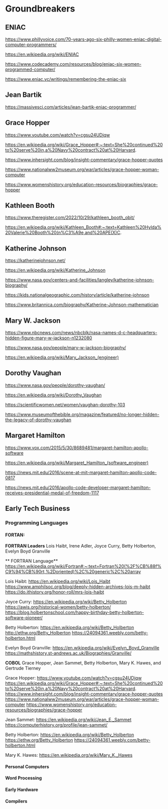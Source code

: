 # Groundbreakers 

## ENIAC

https://www.phillyvoice.com/70-years-ago-six-philly-women-eniac-digital-computer-programmers/

https://en.wikipedia.org/wiki/ENIAC

https://www.codecademy.com/resources/blog/eniac-six-women-programmed-computer/

https://www.eniac.vc/writings/remembering-the-eniac-six

## Jean Bartik

https://massivesci.com/articles/jean-bartik-eniac-programmer/

## Grace Hopper

https://www.youtube.com/watch?v=cgsu24UDjqw

https://en.wikipedia.org/wiki/Grace_Hopper#:~:text=She%20continued%20to%20serve%20in,a%20Navy%20contract%20at%20Harvard.

https://www.inhersight.com/blog/insight-commentary/grace-hopper-quotes

https://www.nationalww2museum.org/war/articles/grace-hopper-woman-computer

https://www.womenshistory.org/education-resources/biographies/grace-hopper

## Kathleen Booth

https://www.theregister.com/2022/10/29/kathleen_booth_obit/

https://en.wikipedia.org/wiki/Kathleen_Booth#:~:text=Kathleen%20Hylda%20Valerie%20Booth%20(n%C3%A9e,and%20APE(X)C.


## Katherine Johnson

https://katherinejohnson.net/

https://en.wikipedia.org/wiki/Katherine_Johnson

https://www.nasa.gov/centers-and-facilities/langley/katherine-johnson-biography/

https://kids.nationalgeographic.com/history/article/katherine-johnson

https://www.britannica.com/biography/Katherine-Johnson-mathematician

## Mary W. Jackson

https://www.nbcnews.com/news/nbcblk/nasa-names-d-c-headquarters-hidden-figure-mary-w-jackson-n1232080

https://www.nasa.gov/people/mary-w-jackson-biography/

https://en.wikipedia.org/wiki/Mary_Jackson_(engineer)

## Dorothy Vaughan

https://www.nasa.gov/people/dorothy-vaughan/

https://en.wikipedia.org/wiki/Dorothy_Vaughan

https://scientificwomen.net/women/vaughan-dorothy-103

https://www.museumofthebible.org/magazine/featured/no-longer-hidden-the-legacy-of-dorothy-vaughan

## Margaret Hamilton

https://www.vox.com/2015/5/30/8689481/margaret-hamilton-apollo-software

https://en.wikipedia.org/wiki/Margaret_Hamilton_(software_engineer)

https://news.mit.edu/2016/scene-at-mit-margaret-hamilton-apollo-code-0817

https://news.mit.edu/2016/apollo-code-developer-margaret-hamilton-receives-presidential-medal-of-freedom-1117

## Early Tech Business



### Programming Languages

#### FORTAN: 

**FORTRAN Leaders** Lois Haibt, Irene Adler, Joyce Curry, Betty Holberton, Evelyn Boyd Granville
 
** FORTRAN Language** https://en.wikipedia.org/wiki/Fortran#:~:text=Fortran%20(%2F%CB%88f%C9%94%CB%90rt,%2Doriented)%2C%20generic%2C%20array

Lois Haibt: 
https://en.wikipedia.org/wiki/Lois_Haibt
https://www.amphilsoc.org/blog/deeply-hidden-archives-lois-m-haibt
https://do.ithistory.org/honor-roll/mrs-lois-haibt

Joyce Curry:
https://en.wikipedia.org/wiki/Betty_Holberton
https://awis.org/historical-women/betty-holberton/
https://blog.holbertonschool.com/happy-birthday-betty-holberton-software-pioneer/

Betty Holberton:
https://en.wikipedia.org/wiki/Betty_Holberton
http://ethw.org/Betty_Holberton
https://24094361.weebly.com/betty-holberton.html

Evelyn Boyd Granville:
https://en.wikipedia.org/wiki/Evelyn_Boyd_Granville
https://mathshistory.st-andrews.ac.uk/Biographies/Granville/


**COBOL** Grace Hopper, Jean Sammet, Betty Holberton, Mary K. Hawes, and Gertrude Tierney

Grace Hopper:
https://www.youtube.com/watch?v=cgsu24UDjqw
https://en.wikipedia.org/wiki/Grace_Hopper#:~:text=She%20continued%20to%20serve%20in,a%20Navy%20contract%20at%20Harvard.
https://www.inhersight.com/blog/insight-commentary/grace-hopper-quotes
https://www.nationalww2museum.org/war/articles/grace-hopper-woman-computer
https://www.womenshistory.org/education-resources/biographies/grace-hopper

Jean Sammet:
https://en.wikipedia.org/wiki/Jean_E._Sammet
https://computerhistory.org/profile/jean-sammet/

Betty Holberton:
https://en.wikipedia.org/wiki/Betty_Holberton
https://ethw.org/Betty_Holberton
https://24094361.weebly.com/betty-holberton.html

Mary K. Hawes:
https://en.wikipedia.org/wiki/Mary_K._Hawes


#### Personal Computers



#### Word Processing

#### Early Hardware

#### Compilers
